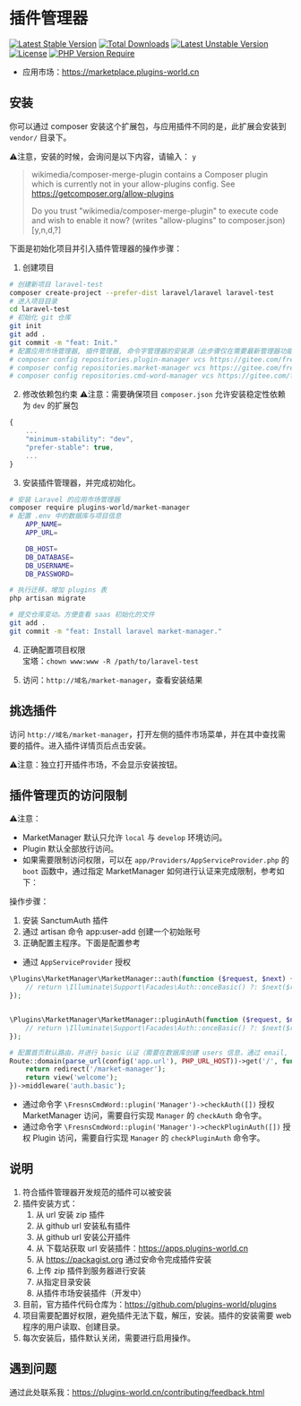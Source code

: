 # 插件管理器

[![Latest Stable Version](http://poser.pugx.org/plugins-world/market-manager/v)](https://packagist.org/packages/plugins-world/market-manager)
[![Total Downloads](http://poser.pugx.org/plugins-world/market-manager/downloads)](https://packagist.org/packages/plugins-world/market-manager)
[![Latest Unstable Version](http://poser.pugx.org/plugins-world/market-manager/v/unstable)](https://packagist.org/packages/plugins-world/market-manager) [![License](http://poser.pugx.org/plugins-world/market-manager/license)](https://packagist.org/packages/plugins-world/market-manager)
[![PHP Version Require](http://poser.pugx.org/plugins-world/market-manager/require/php)](https://packagist.org/packages/plugins-world/market-manager)

- 应用市场：https://marketplace.plugins-world.cn


## 安装

你可以通过 composer 安装这个扩展包，与应用插件不同的是，此扩展会安装到 `vendor/` 目录下。

⚠️注意，安装的时候，会询问是以下内容，请输入： `y`
> wikimedia/composer-merge-plugin contains a Composer plugin which is currently not in your allow-plugins config. See https://getcomposer.org/allow-plugins  
> 
> Do you trust "wikimedia/composer-merge-plugin" to execute code and wish to enable it now? (writes "allow-plugins" to composer.json) [y,n,d,?]


下面是初始化项目并引入插件管理器的操作步骤：

1. 创建项目
```bash
# 创建新项目 laravel-test
composer create-project --prefer-dist laravel/laravel laravel-test
# 进入项目目录
cd laravel-test
# 初始化 git 仓库
git init
git add .
git commit -m "feat: Init."
# 配置应用市场管理器, 插件管理器, 命令字管理器的安装源（此步骤仅在需要最新管理器功能时配置）
# composer config repositories.plugin-manager vcs https://gitee.com/fresns/plugin-manager
# composer config repositories.market-manager vcs https://gitee.com/fresns/market-manager
# composer config repositories.cmd-word-manager vcs https://gitee.com/fresns/cmd-word-manager
```

2. 修改依赖包约束
⚠️注意：需要确保项目 `composer.json` 允许安装稳定性依赖为 `dev` 的扩展包
```js
{
    ...
    "minimum-stability": "dev",
    "prefer-stable": true,
    ...
}
```

3. 安装插件管理器，并完成初始化。
```bash
# 安装 Laravel 的应用市场管理器
composer require plugins-world/market-manager
# 配置 .env 中的数据库与项目信息
	APP_NAME=
	APP_URL=

	DB_HOST=
	DB_DATABASE=
	DB_USERNAME=
	DB_PASSWORD=

# 执行迁移，增加 plugins 表
php artisan migrate

# 提交仓库变动。方便查看 saas 初始化的文件
git add .
git commit -m "feat: Install laravel market-manager."
```

4. 正确配置项目权限  
宝塔：`chown www:www -R /path/to/laravel-test`

5. 访问：`http://域名/market-manager`，查看安装结果


## 挑选插件

访问 `http://域名/market-manager`，打开左侧的插件市场菜单，并在其中查找需要的插件。进入插件详情页后点击安装。

⚠️注意：独立打开插件市场，不会显示安装按钮。


## 插件管理页的访问限制

⚠️注意：
- MarketManager 默认只允许 `local` 与 `develop` 环境访问。
- Plugin 默认全部放行访问。
- 如果需要限制访问权限，可以在 `app/Providers/AppServiceProvider.php` 的 `boot` 函数中，通过指定 MarketManager 如何进行认证来完成限制，参考如下：


操作步骤：
1. 安装 SanctumAuth 插件
2. 通过 artisan 命令 app:user-add 创建一个初始账号
3. 正确配置主程序。下面是配置参考

- 通过 `AppServiceProvider` 授权
```php
\Plugins\MarketManager\MarketManager::auth(function ($request, $next) {
    // return \Illuminate\Support\Facades\Auth::onceBasic() ?: $next($request);
});


\Plugins\MarketManager\MarketManager::pluginAuth(function ($request, $next) {
    // return \Illuminate\Support\Facades\Auth::onceBasic() ?: $next($request);
});

# 配置首页默认路由，并进行 basic 认证（需要在数据库创建 users 信息，通过 email, password 登录）
Route::domain(parse_url(config('app.url'), PHP_URL_HOST))->get('/', function () {
    return redirect('/market-manager');
    return view('welcome');
})->middleware('auth.basic');
```

- 通过命令字 `\FresnsCmdWord::plugin('Manager')->checkAuth([])` 授权 MarketManager 访问，需要自行实现 `Manager` 的 `checkAuth` 命令字。
- 通过命令字 `\FresnsCmdWord::plugin('Manager')->checkPluginAuth([])` 授权 Plugin 访问，需要自行实现 `Manager` 的 `checkPluginAuth` 命令字。


## 说明

1. 符合插件管理器开发规范的插件可以被安装
2. 插件安装方式：
   1. 从 url 安装 zip 插件
   2. 从 github url 安装私有插件
   3. 从 github url 安装公开插件
   4. 从 下载站获取 url 安装插件：https://apps.plugins-world.cn
   5. 从 https://packagist.org 通过安命令完成插件安装
   6. 上传 zip 插件到服务器进行安装
   7. 从指定目录安装
   8. 从插件市场安装插件（开发中）
3. 目前，官方插件代码仓库为：https://github.com/plugins-world/plugins
4. 项目需要配置好权限，避免插件无法下载，解压，安装。插件的安装需要 web 程序的用户读取、创建目录。
5. 每次安装后，插件默认关闭，需要进行启用操作。


## 遇到问题

通过此处联系我：https://plugins-world.cn/contributing/feedback.html
